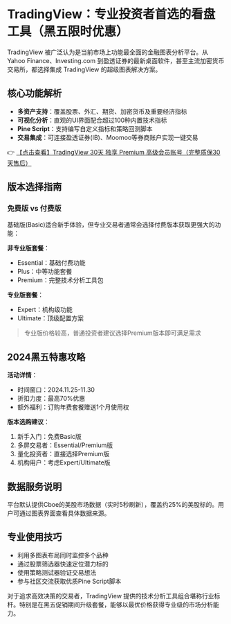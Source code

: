 # TradingView：专业投资者首选的看盘工具（黑五限时优惠）

TradingView 被广泛认为是当前市场上功能最全面的金融图表分析平台。从 Yahoo Finance、Investing.com 到盈透证券的最新桌面软件，甚至主流加密货币交易所，都选择集成 TradingView 的超级图表解决方案。

## 核心功能解析

- **多资产支持**：覆盖股票、外汇、期货、加密货币及重要经济指标
- **可视化分析**：直观的UI界面配合超过100种内置技术指标
- **Pine Script**：支持编写自定义指标和策略回测脚本
- **交易集成**：可连接盈透证券(IB)、Moomoo等券商账户实现一键交易

👉 [【点击查看】TradingView 30天 独享 Premium 高级会员账号（完整质保30天售后）](https://bit.ly/TradingView-Pro)

## 版本选择指南

### 免费版 vs 付费版
基础版(Basic)适合新手体验，但专业交易者通常会选择付费版本获取更强大的功能：

**非专业版套餐**：
- Essential：基础付费功能
- Plus：中等功能套餐
- Premium：完整技术分析工具包

**专业版套餐**：
- Expert：机构级功能
- Ultimate：顶级配置方案

> 专业版价格较高，普通投资者建议选择Premium版本即可满足需求

## 2024黑五特惠攻略

**活动详情**：
- 时间窗口：2024.11.25-11.30
- 折扣力度：最高70%优惠
- 额外福利：订购年费套餐赠送1个月使用权

**版本选购建议**：
1. 新手入门：免费Basic版
2. 多屏交易者：Essential/Premium版
3. 量化投资者：直接选择Premium版
4. 机构用户：考虑Expert/Ultimate版

## 数据服务说明
平台默认提供Cboe的美股市场数据（实时5秒刷新），覆盖约25%的美股标的。用户可通过图表界面查看具体数据来源。

## 专业使用技巧
- 利用多图表布局同时监控多个品种
- 通过股票筛选器快速定位潜力标的
- 使用策略测试器验证交易想法
- 参与社区交流获取优质Pine Script脚本

对于追求高效决策的交易者，TradingView 提供的技术分析工具组合堪称行业标杆。特别是在黑五促销期间升级套餐，能够以最优价格获得专业级的市场分析能力。